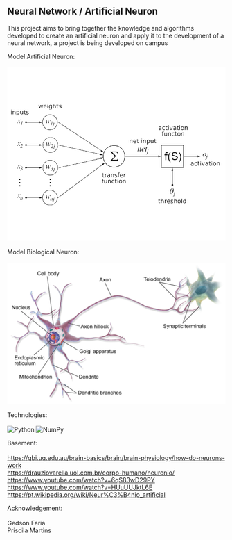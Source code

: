 ## Neural Network / Artificial Neuron

This project aims to bring together the knowledge and algorithms developed to create an artificial neuron and apply it to the development of a neural network, a project is being developed on campus

Model Artificial Neuron: <br><br>
![artificial-neuron](images/artificial-neuron.png)

Model Biological Neuron: <br><br>
![artificial-neuron](images/neuron.png)

Technologies: <br><br>
![Python](https://img.shields.io/badge/python-3670A0?style=for-the-badge&logo=python&logoColor=ffdd54)
![NumPy](https://img.shields.io/badge/numpy-%23013243.svg?style=for-the-badge&logo=numpy&logoColor=white)

Basement: <br><br>
https://qbi.uq.edu.au/brain-basics/brain/brain-physiology/how-do-neurons-work <br>
https://drauziovarella.uol.com.br/corpo-humano/neuronio/ <br>
https://www.youtube.com/watch?v=6qS83wD29PY<br>
https://www.youtube.com/watch?v=HUuUUJktL6E<br>
https://pt.wikipedia.org/wiki/Neur%C3%B4nio_artificial

Acknowledgement: <br><br>
Gedson Faria <br>
Priscila Martins
